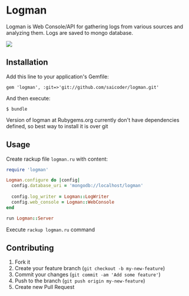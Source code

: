# Logman

Logman is Web Console/API for gathering logs from various sources and analyzing them. Logs are saved to mongo database.

![](https://dl.dropboxusercontent.com/u/39131387/logman-b.png)

## Installation

Add this line to your application's Gemfile:

    gem 'logman', :git=>'git://github.com/saicoder/logman.git'

And then execute:

    $ bundle

Version of logman at Rubygems.org currently don't have dependencies defined, so best way to install it is over git

## Usage

Create rackup file `logman.ru` with content:

```ruby
require 'logman'

Logman.configure do |config|
  config.database_uri = 'mongodb://localhost/logman'
  
  config.log_writer = Logman::LogWriter
  config.web_console = Logman::WebConsole
end

run Logman::Server

```

Execute `rackup logman.ru` command 

## Contributing

1. Fork it
2. Create your feature branch (`git checkout -b my-new-feature`)
3. Commit your changes (`git commit -am 'Add some feature'`)
4. Push to the branch (`git push origin my-new-feature`)
5. Create new Pull Request
